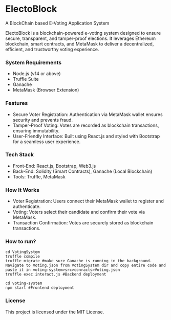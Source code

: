 # ElectoBlock
A BlockChain based E-Voting Application System

ElectoBlock is a blockchain-powered e-voting system designed to ensure secure, transparent, and tamper-proof elections. It leverages Ethereum blockchain, smart contracts, and MetaMask to deliver a decentralized, efficient, and trustworthy voting experience.


### System Requirements

* Node.js (v14 or above)
* Truffle Suite
* Ganache
* MetaMask (Browser Extension)

### Features

* Secure Voter Registration: Authentication via MetaMask wallet ensures security and prevents fraud.
* Tamper-Proof Voting: Votes are recorded as blockchain transactions, ensuring immutability.
* User-Friendly Interface: Built using React.js and styled with Bootstrap for a seamless user experience.


### Tech Stack

* Front-End: React.js, Bootstrap, Web3.js
* Back-End: Solidity (Smart Contracts), Ganache (Local Blockchain)
* Tools: Truffle, MetaMask


### How It Works

- Voter Registration: Users connect their MetaMask wallet to register and authenticate.
- Voting: Voters select their candidate and confirm their vote via MetaMask.
- Transaction Confirmation: Votes are securely stored as blockchain transactions.


### How to run?

```
cd VotingSystem
truffle compile
truffle migrate #make sure Ganache is running in the background. Navigate to Voting.json from VotingSystem dir and copy entire code and paste it in voting-system>src>conracts>Voting.json
truffle exec interact.js #Backend deployment 
```
```
cd voting-system
npm start #Frontend deployment
```

### License

This project is licensed under the MIT License.


